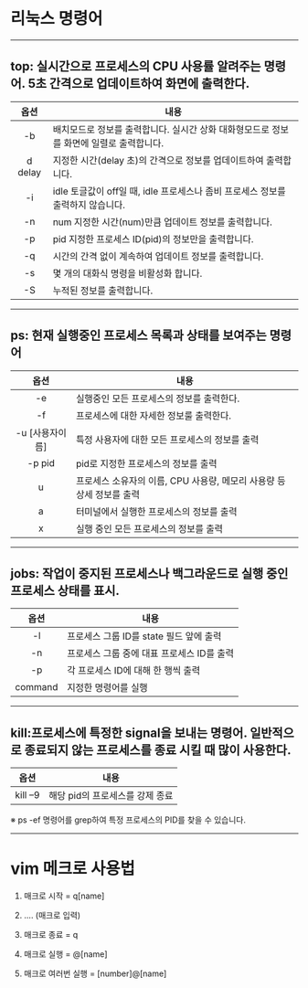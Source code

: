 # 리눅스 명령어
---
## top: 실시간으로 프로세스의 CPU 사용률 알려주는 명령어. 5초 간격으로 업데이트하여 화면에 출력한다. 


|옵션|내용|
|:---:|---|
|-b| 배치모드로 정보를 출력합니다. 실시간 상화 대화형모드로 정보를 화면에 일렬로 출력합니다.|
|d delay| 지정한 시간(delay 초)의 간격으로 정보를 업데이트하여 출력합니다.|
|-i| idle	토글값이 off일 때, idle 프로세스나 좀비 프로세스 정보를 출력하지 않습니다.|
|-n| num	지정한 시간(num)만큼 업데이트 정보를 출력합니다.|
|-p| pid	지정한 프로세스 ID(pid)의 정보만을 출력합니다.|
|-q| 시간의 간격 없이 계속하여 업데이트 정보를 출력합니다.|
|-s|	몇 개의 대화식 명령을 비활성화 합니다.|
|-S|	누적된 정보를 출력합니다.|


---

## ps: 현재 실행중인 프로세스 목록과 상태를 보여주는 명령어
|옵션|내용|
|:---:|---|
|-e| 실행중인 모든 프로세스의 정보를 출력한다.|
|-f| 프로세스에 대한 자세한 정보룰 출력한다.|
|-u [사용자이름]| 특정 사용자에 대한 모든 프로세스의 정보를 출력|
|-p pid| pid로 지정한 프로세스의 정보를 출력|
|u| 프로세스 소유자의 이름, CPU 사용량, 메모리 사용량 등 상세 정보를 출력|
|a| 터미널에서 실행한 프로세스의 정보를 출력|
|x| 실행 중인 모든 프로세스의 정보를 출력|

---            

 ## jobs: 작업이 중지된 프로세스나 백그라운드로 실행 중인 프로세스 상태를 표시.
|옵션|내용|
|:---:|---|
|-l| 프로세스 그룹 ID를 state 필드 앞에 출력|
|-n| 프로세스 그룹 중에 대표 프로세스 ID를 출력|
|-p| 각 프로세스 ID에 대해 한 행씩 출력|
|command| 지정한 명령어를 실행|
           
---

 ## kill:프로세스에 특정한 signal을 보내는 명령어. 일반적으로 종료되지 않는 프로세스를 종료 시킬 때 많이 사용한다.
|옵션|내용|
|:---:|---|
|kill –9 <pid> | 해당 pid의 프로세스를 강제 종료|

 ※ ps -ef 명령어를 grep하여 특정 프로세스의 PID를 찾을 수 있습니다.

---

# vim 메크로 사용법
 
1. 매크로 시작 = q[name] 

2. .... (매크로 입력)

3. 매크로 종료 = q

4. 매크로 실행 = @[name]

5. 매크로 여러번 실행 = [number]@[name]


